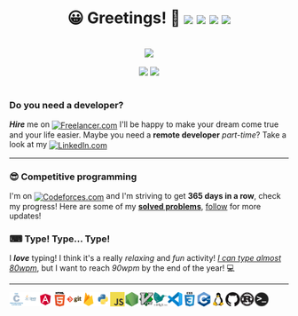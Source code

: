 <!-- Better theme & code arrangement -->

<div align="center">
	<h1>
		😀 Greetings! 👋 
		<img align="center" src="[visitors]"> 
		<img align="center" src="[os]">
		<img align="center" src="[markdown]"> 
		<a href="[follow]">
			<img align="center" src="[followers]">
		</a>
	</h1>
</div>

<br>

<div align="center">
  <img align="center" src="https://github-profile-trophy.vercel.app/?username=curiousci&column=7&no-bg=true&no-frame=true" />
</div>

<br>

<div align="center">
<!-- 	<img src="https://github-readme-stats.vercel.app/api/top-langs/?username=curiousci&hide_title=1&langs_count=8&card_width=270&layout=default"/> #ORIGINAL -->
	<img src="https://github-readme-stats.vercel.app/api/top-langs/?username=curiousci&hide_title=1&langs_count=10&card_width=270&layout=compact&hide_border=true"/>
<!-- 	<img src="https://github-readme-stats.vercel.app/api?username=curiousci&hide_title=1&show_icons=true&line_height=26"> #FIX -->
	<img align="top" src="https://github-readme-streak-stats.herokuapp.com/?user=CuriousCI&hide_border=true">
</div>

<br>

### Do you need a developer?
***Hire*** me on [<img alt="Freelancer.com" align="center" height="20px" src="https://www.f-cdn.com/assets/main/en/assets/freelancer-logo.svg">](https://www.freelancer.com/u/CuriousCI) I'll be happy to make your dream come true and your life easier.
Maybe you need a **remote developer** *part-time*? Take a look at my [<img alt="LinkedIn.com" align="center" height="16px" src="https://upload.wikimedia.org/wikipedia/commons/thumb/0/01/LinkedIn_Logo.svg/1024px-LinkedIn_Logo.svg.png">](https://www.linkedin.com/in/ionut-cicio-395541211/)

<hr>

### 😎 Competitive programming
I'm on [<img alt="Codeforces.com" align="center" height="20px" src="https://codeforces.org/s/51686/images/codeforces-logo-with-telegram.png">](https://codeforces.com/profile/CuriousCI) and I'm striving to get **365 days in a row**, check my progress!
Here are some of my **[solved problems](https://github.com/CuriousCI/codeforces)**, [follow](https://github.com/login?return_to=https%3A%2F%2Fgithub.com%2FCuriousCI) for more updates! 

### ⌨ Type! Type... Type!
I ***love*** typing! I think it's a really *relaxing* and *fun* activity! *[I can type almost 80wpm](https://data.typeracer.com/pit/profile?user=curiousci)*, but I want to reach *90wpm* by the end of the year! 💻

<hr>

<img align="left" alt="C" width="26px" src="https://raw.githubusercontent.com/github/explore/80688e429a7d4ef2fca1e82350fe8e3517d3494d/topics/c/c.png">
<img align="left" alt="Java" width="26px" src="https://raw.githubusercontent.com/github/explore/80688e429a7d4ef2fca1e82350fe8e3517d3494d/topics/java/java.png">
<img align="left" alt="Angular" width="26px" src="https://raw.githubusercontent.com/github/explore/80688e429a7d4ef2fca1e82350fe8e3517d3494d/topics/angular/angular.png">
<img align="left" alt="HTML5" width="26px" src="https://raw.githubusercontent.com/github/explore/80688e429a7d4ef2fca1e82350fe8e3517d3494d/topics/html/html.png">
<img align="left" alt="Git" width="26px" src="https://raw.githubusercontent.com/github/explore/80688e429a7d4ef2fca1e82350fe8e3517d3494d/topics/git/git.png" />
<img align="left" alt="Firebase" width="26px" src="https://raw.githubusercontent.com/github/explore/80688e429a7d4ef2fca1e82350fe8e3517d3494d/topics/firebase/firebase.png">
<img align="left" alt="Python" width="26px" src="https://raw.githubusercontent.com/github/explore/80688e429a7d4ef2fca1e82350fe8e3517d3494d/topics/python/python.png">
<img align="left" alt="JavaScript" width="26px" src="https://raw.githubusercontent.com/github/explore/80688e429a7d4ef2fca1e82350fe8e3517d3494d/topics/javascript/javascript.png" />
<img align="left" alt="Node.js" width="26px" src="https://raw.githubusercontent.com/github/explore/80688e429a7d4ef2fca1e82350fe8e3517d3494d/topics/nodejs/nodejs.png" />
<img align="left" alt="Vim" width="26px" src="https://raw.githubusercontent.com/github/explore/80688e429a7d4ef2fca1e82350fe8e3517d3494d/topics/vim/vim.png">
<img align="left" alt="Latex" width="26px" src="https://raw.githubusercontent.com/github/explore/80688e429a7d4ef2fca1e82350fe8e3517d3494d/topics/latex/latex.png">
<img align="left" alt="Visual Studio Code" width="26px" src="https://raw.githubusercontent.com/github/explore/80688e429a7d4ef2fca1e82350fe8e3517d3494d/topics/visual-studio-code/visual-studio-code.png" />
<img align="left" alt="CSS3" width="26px" src="https://raw.githubusercontent.com/github/explore/80688e429a7d4ef2fca1e82350fe8e3517d3494d/topics/css/css.png" />
<img align="left" alt="Cpp" width="26px" src="https://raw.githubusercontent.com/github/explore/80688e429a7d4ef2fca1e82350fe8e3517d3494d/topics/cpp/cpp.png">
<img align="left" alt="Linux" width="26px" src="https://raw.githubusercontent.com/github/explore/80688e429a7d4ef2fca1e82350fe8e3517d3494d/topics/linux/linux.png">
<img align="left" alt="GitHub" width="26px" src="https://raw.githubusercontent.com/github/explore/78df643247d429f6cc873026c0622819ad797942/topics/github/github.png" />
<img align="left" alt="Rust" width="26px" src="https://raw.githubusercontent.com/github/explore/80688e429a7d4ef2fca1e82350fe8e3517d3494d/topics/rust/rust.png">
<img align="left" alt="PowerShell" width="26px" src="https://raw.githubusercontent.com/github/explore/80688e429a7d4ef2fca1e82350fe8e3517d3494d/topics/terminal/terminal.png" />

<!--
**CuriousCI/CuriousCI** is a ✨ _special_ ✨ repository because its `README.md` (this file) appears on your GitHub profile.

Here are some ideas to get you started:

- 🔭 I’m currently working on ...
- 🌱 I’m currently learning ...
- 👯 I’m looking to collaborate on ...
- 🤔 I’m looking for help with ...
- 💬 Ask me about ...
- 📫 How to reach me: ...
- 😄 Pronouns: ...
- ⚡ Fun fact: ...
-->
[visitors]: https://visitor-badge.glitch.me/badge?page_id=curiuosci.curiousci&left_color=green&right_color=red
[os]: https://svgshare.com/i/ZhY.svg
[markdown]: https://img.shields.io/badge/made%20with-markdown-1f425f.svg
[followers]: https://img.shields.io/github/followers/CuriousCI.svg?style=social&label=Follow&maxAge=2592000
[follow]: https://github.com/CuriousCI?tab=followers